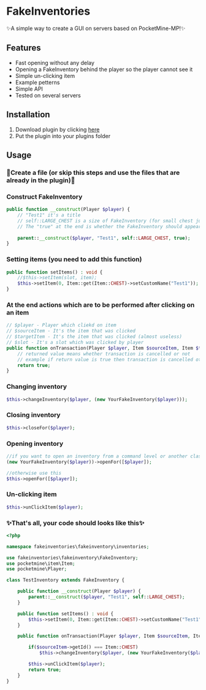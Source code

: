 # FakeInventories
✨A simple way to create a GUI on servers based on PocketMine-MP!✨


## Features
- Fast opening without any delay
- Opening a FakeInventory behind the player so the player cannot see it
- Simple un-clicking item
- Example petterns
- Simple API
- Tested on several servers

## Installation

1. Download plugin by clicking [here](https://github.com/iDarkQ/FakeInventories/releases/download/1.0/FakeInventories_v1.phar)
2. Put the plugin into your plugins folder

## Usage

### 🔻Create a file (or skip this steps and use the files that are already in the plugin)🔻

### Construct FakeInventory
```php
public function __construct(Player $player) {
    // "Test1" it's a title
    // self::LARGE_CHEST is a size of FakeInventory (for small chest just type self::SMALL_CHEST)
    // The "true" at the end is whether the FakeInventory should appear behind the player
    
    parent::__construct($player, "Test1", self::LARGE_CHEST, true);
}
```

### Setting items (you need to add this function)
```php
public function setItems() : void {
    //$this->setItem(slot, item);
    $this->setItem(0, Item::get(Item::CHEST)->setCustomName("Test1"));
}
```

### At the end actions which are to be performed after clicking on an item
```php
// $player - Player which cliekd on item
// $sourceItem - It's the item that was clicked
// $targetItem - It's the item that was clicked (almost useless)
// $slot - It's a slot which was clicked by player
public function onTransaction(Player $player, Item $sourceItem, Item $targetItem, int $slot) : bool {
    // returned value means whether transaction is cancelled or not
    // example if return value is true then transaction is cancelled otherwise not
    return true;
}
```

### Changing inventory
```php
$this->changeInventory($player, (new YourFakeInventory($player)));
```

### Closing inventory
```php
$this->closeFor($player);
```

### Opening inventory
```php
//if you want to open an inventory from a command level or another class, use
(new YourFakeInventory($player))->openFor([$player]);

//otherwise use this
$this->openFor([$player]);
```

### Un-clicking item
```php
$this->unClickItem($player);
```

### ✨That's all, your code should looks like this✨
```php
<?php

namespace fakeinventories\fakeinventory\inventories;

use fakeinventories\fakeinventory\FakeInventory;
use pocketmine\item\Item;
use pocketmine\Player;

class TestInventory extends FakeInventory {

    public function __construct(Player $player) {
        parent::__construct($player, "Test1", self::LARGE_CHEST);
    }

    public function setItems() : void {
        $this->setItem(0, Item::get(Item::CHEST)->setCustomName("Test1"));
    }

    public function onTransaction(Player $player, Item $sourceItem, Item $targetItem, int $slot) : bool {

        if($sourceItem->getId() === Item::CHEST)
            $this->changeInventory($player, (new YourFakeInventory($player)));

        $this->unClickItem($player);
        return true;
    }
}
```
